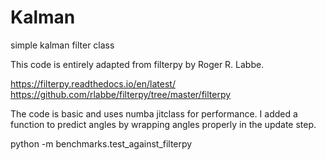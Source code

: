 # Kalman

simple kalman filter class

This code is entirely adapted from filterpy by Roger R. Labbe.

https://filterpy.readthedocs.io/en/latest/
https://github.com/rlabbe/filterpy/tree/master/filterpy

The code is basic and uses numba jitclass for performance.
I added a function to predict angles by wrapping angles properly
in the update step.

python -m benchmarks.test_against_filterpy